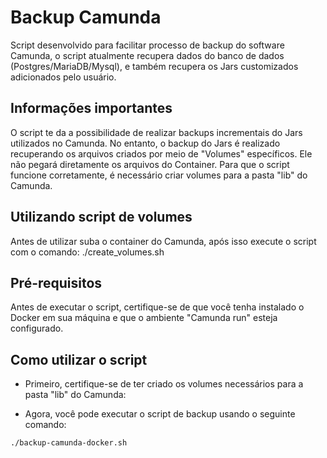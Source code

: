 <h1>Backup Camunda</h1>
Script desenvolvido para facilitar processo de backup do software Camunda, o script atualmente recupera dados do banco de dados (Postgres/MariaDB/Mysql), e também recupera os Jars customizados adicionados pelo usuário.

<h2>Informações importantes</h2>
O script te da a possibilidade de realizar backups incrementais do Jars utilizados no Camunda. No entanto, o backup do Jars é realizado recuperando os arquivos criados por meio de "Volumes" específicos. Ele não pegará diretamente os arquivos do Container. Para que o script funcione corretamente, é necessário criar volumes para a pasta "lib" do Camunda.

<h2>Utilizando script de volumes </h2>
Antes de utilizar suba o container do Camunda, após isso execute o script com o comando:
./create_volumes.sh

<h2>Pré-requisitos</h2>
Antes de executar o script, certifique-se de que você tenha instalado o Docker em sua máquina e que o ambiente "Camunda run" esteja  configurado.

<h2>Como utilizar o script</h2>

- Primeiro, certifique-se de ter criado os volumes necessários para a pasta "lib" do Camunda:

- Agora, você pode executar o script de backup usando o seguinte comando:
```
./backup-camunda-docker.sh
```

